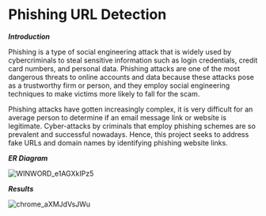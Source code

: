 # Phishing URL Detection

**_**Introduction**_**

Phishing is a type of social engineering attack that is widely used by cybercriminals to steal sensitive information such as login credentials, credit card numbers, and personal data. Phishing attacks are one of the most dangerous threats to online accounts and data because these attacks pose as a trustworthy firm or person, and they employ social engineering techniques to make victims more likely to fall for the scam.

Phishing attacks have gotten increasingly complex, it is very difficult for an average person to determine if an email message link or website is legitimate. Cyber-attacks by criminals that employ phishing schemes are so prevalent and successful nowadays. Hence, this project seeks to address fake URLs and domain names by identifying phishing website links. 

****_ER Diagram_****

![WINWORD_e1AGXkIPz5](https://github.com/rastogi26/phisihing-url-detection/assets/72301136/4f3384aa-cc3e-480e-b5b2-c7bff8da2c5f)

****_Results_****


![chrome_aXMJdVsJWu](https://github.com/rastogi26/phisihing-url-detection/assets/72301136/56c6992f-8c0a-44b5-8303-f24d1dcc079f)

